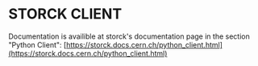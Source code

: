 # STORCK CLIENT

Documentation is availible at storck's documentation page in the section "Python Client": [https://storck.docs.cern.ch/python_client.html](https://storck.docs.cern.ch/python_client.html)
